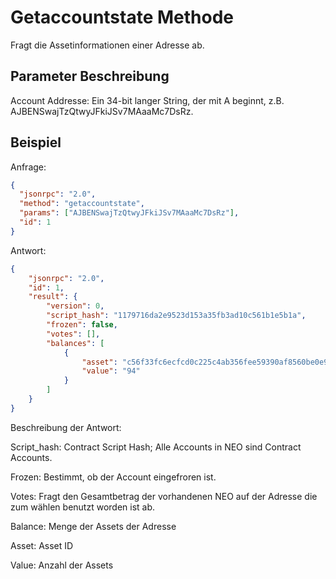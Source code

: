 # Getaccountstate Methode

Fragt die Assetinformationen einer Adresse ab.

## Parameter Beschreibung

Account Addresse: Ein 34-bit langer String, der mit A beginnt, z.B. AJBENSwajTzQtwyJFkiJSv7MAaaMc7DsRz.

## Beispiel

Anfrage:

```json
{
  "jsonrpc": "2.0",
  "method": "getaccountstate",
  "params": ["AJBENSwajTzQtwyJFkiJSv7MAaaMc7DsRz"],
  "id": 1
}
```

Antwort:

```json
{
    "jsonrpc": "2.0",
    "id": 1,
    "result": {
        "version": 0,
        "script_hash": "1179716da2e9523d153a35fb3ad10c561b1e5b1a",
        "frozen": false,
        "votes": [],
        "balances": [
            {
                "asset": "c56f33fc6ecfcd0c225c4ab356fee59390af8560be0e930faebe74a6daff7c9b",
                "value": "94"
            }
        ]
    }
}
```

Beschreibung der Antwort:

Script_hash: Contract Script Hash; Alle Accounts in NEO sind Contract Accounts.

Frozen: Bestimmt, ob der Account eingefroren ist. 

Votes: Fragt den Gesamtbetrag der vorhandenen NEO auf der Adresse die zum wählen benutzt worden ist ab.

Balance: Menge der Assets der Adresse

Asset: Asset ID

Value: Anzahl der Assets

